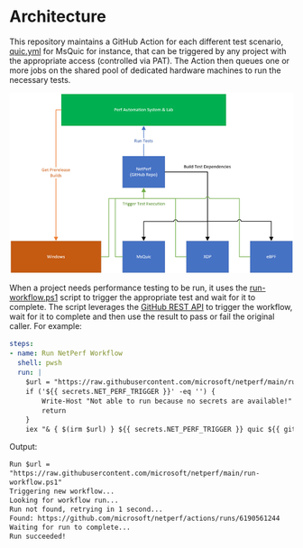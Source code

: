 # Architecture

This repository maintains a GitHub Action for each different test scenario, [quic.yml](../.github/workflows/quic.yml) for MsQuic for instance, that can be triggered by any project with the appropriate access (controlled via PAT).  The Action then queues one or more jobs on the shared pool of dedicated hardware machines to run the necessary tests.

![](arch.png)

When a project needs performance testing to be run, it uses the [run-workflow.ps1](../run-workflow.ps1) script to trigger the appropriate test and wait for it to complete.  The script leverages the [GitHub REST API](https://docs.github.com/en/rest) to trigger the workflow, wait for it to complete and then use the result to pass or fail the original caller.  For example:

```yaml
steps:
- name: Run NetPerf Workflow
  shell: pwsh
  run: |
    $url = "https://raw.githubusercontent.com/microsoft/netperf/main/run-workflow.ps1"
    if ('${{ secrets.NET_PERF_TRIGGER }}' -eq '') {
        Write-Host "Not able to run because no secrets are available!"
        return
    }
    iex "& { $(irm $url) } ${{ secrets.NET_PERF_TRIGGER }} quic ${{ github.sha }} ${{ github.ref }} ${{ github.event.pull_request.number }}"
```

Output:

```
Run $url = "https://raw.githubusercontent.com/microsoft/netperf/main/run-workflow.ps1"
Triggering new workflow...
Looking for workflow run...
Run not found, retrying in 1 second...
Found: https://github.com/microsoft/netperf/actions/runs/6190561244
Waiting for run to complete...
Run succeeded!
```
